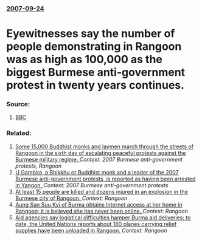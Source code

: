 ### [2007-09-24](/news/2007/09/24/index.md)

#  Eyewitnesses say the number of people demonstrating in Rangoon was as high as 100,000 as the biggest Burmese anti-government protest in twenty years continues. 




### Source:

1. [BBC](http://news.bbc.co.uk/2/hi/asia-pacific/7009825.stm)

### Related:

1. [ Some 15,000 Buddhist monks and laymen march through the streets of Rangoon in the sixth day of escalating peaceful protests against the Burmese military regime. ](/news/2007/09/23/some-15-000-buddhist-monks-and-laymen-march-through-the-streets-of-rangoon-in-the-sixth-day-of-escalating-peaceful-protests-against-the-bur.md) _Context: 2007 Burmese anti-government protests, Rangoon_
2. [U Gambira, a Bhikkhu or Buddhist monk and a leader of the 2007 Burmese anti-government protests, is reported as having been arrested in Yangon. ](/news/2012/02/10/u-gambira-a-bhikkhu-or-buddhist-monk-and-a-leader-of-the-2007-burmese-anti-government-protests-is-reported-as-having-been-arrested-in-yang.md) _Context: 2007 Burmese anti-government protests_
3. [At least 15 people are killed and dozens injured in an explosion in the Burmese city of Rangoon. ](/news/2011/12/29/at-least-15-people-are-killed-and-dozens-injured-in-an-explosion-in-the-burmese-city-of-rangoon.md) _Context: Rangoon_
4. [Aung San Suu Kyi of Burma obtains Internet access at her home in Rangoon; it is believed she has never been online. ](/news/2011/01/21/aung-san-suu-kyi-of-burma-obtains-internet-access-at-her-home-in-rangoon-it-is-believed-she-has-never-been-online.md) _Context: Rangoon_
5. [ Aid agencies say logistical difficulties hamper Burma aid deliveries; to date, the United Nations reports about 180 planes carrying relief supplies have been unloaded in Rangoon. ](/news/2008/05/30/aid-agencies-say-logistical-difficulties-hamper-burma-aid-deliveries-to-date-the-united-nations-reports-about-180-planes-carrying-relief.md) _Context: Rangoon_
